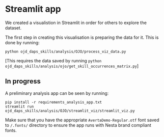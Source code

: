 # Streamlit app

We created a visualistion in Streamlit in order for others to explore the dataset.

The first step in creating this visualisation is preparing the data for it. This is done by running:

```
python ojd_daps_skills/analysis/OJO/process_viz_data.py
```

[This requires the data saved by running `python ojd_daps_skills/analysis/ojo/get_skill_occurrences_matrix.py`]

## In progress

A preliminary analysis app can be seen by running:

```
pip install -r requirements_analysis_app.txt
streamlit run ojd_daps_skills/analysis/OJO/streamlit_viz/streamlit_viz.py
```

Make sure that you have the appropriate `AvertaDemo-Regular.otf` font saved to `/.fonts/` directory to ensure the app runs with Nesta brand compliant fonts.
